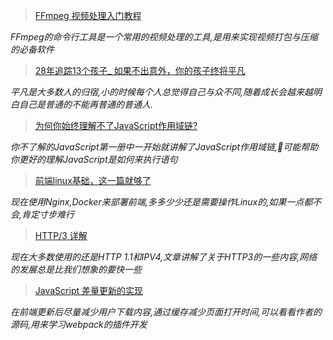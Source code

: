 > [FFmpeg 视频处理入门教程](http://mp.weixin.qq.com/s?__biz=MzI4NjAxNjY4Nw==&mid=2650222656&idx=1&sn=24eef7722efb67ed2c96d95c6b60cc83&chksm=f3e0c580c4974c96067e59870f7e938c08febc85361b188d9dbd160e29ccaeb89cf42c76161f&mpshare=1&scene=1&srcid=&sharer_sharetime=1578983264207&sharer_shareid=9ab05bacd692aca4809ae8fc52530bc4#rd)

*FFmpeg的命令行工具是一个常用的视频处理的工具,是用来实现视频打包与压缩的必备软件*


> [28年追踪13个孩子_ 如果不出意外，你的孩子终将平凡](https://zhuanlan.zhihu.com/p/101118463?utm_source=com.youdao.note&utm_medium=social&utm_oi=40478628118528)

*平凡是大多数人的归宿,小的时候每个人总觉得自己与众不同,随着成长会越来越明白自己是普通的不能再普通的普通人.*

> [为何你始终理解不了JavaScript作用域链?](https://juejin.cn/post/6844903798851239950)

*你不了解的JavaScript第一册中一开始就讲解了JavaScript作用域链,可能帮助你更好的理解JavaScript是如何来执行语句*


> [前端linux基础，这一篇就够了](https://juejin.im/post/5c9319c2e51d450d597ea3ff)

*现在使用Nginx,Docker来部署前端,多多少少还是需要操作Linux的,如果一点都不会,肯定寸步难行*

> [HTTP/3 详解](https://http3-explained.haxx.se/zh)

*现在大多数使用的还是HTTP 1.1和IPV4,文章讲解了关于HTTP3的一些内容,网络的发展总是比我们想象的要快一些*

> [JavaScript 差量更新的实现](https://juejin.im/post/5c93570e51882501f33256fa)

*在前端更新后尽量减少用户下载内容,通过缓存减少页面打开时间,可以看看作者的源码,用来学习webpack的插件开发*
